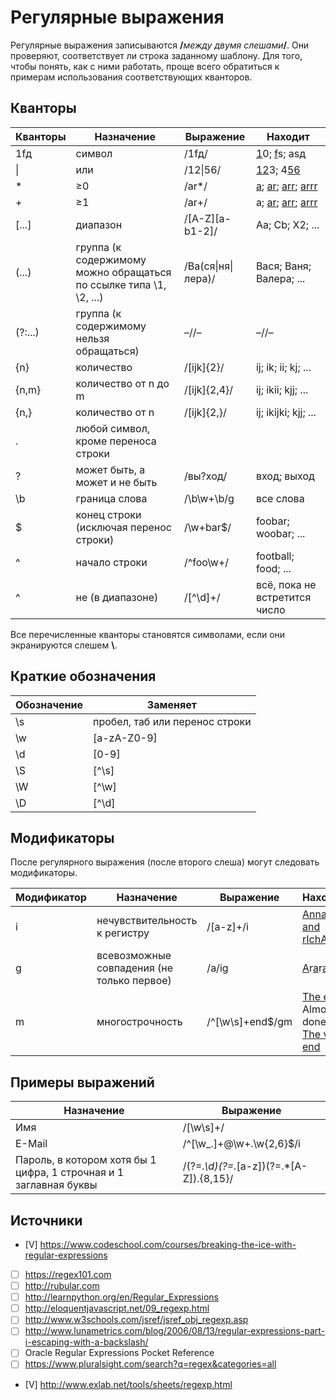 # Регулярные выражения

Регулярные выражения записываются **/**_между двумя слешами_**/**.
Они проверяют, соответствует ли строка заданному шаблону.
Для того, чтобы понять, как с ними работать, проще всего обратиться к примерам использования соответствующих кванторов.


## Кванторы

Кванторы | Назначение | Выражение | Находит
-------- | ---------- | --------- | -------
1fд | символ | /1fд/ | <ins>1</ins>0; <ins>f</ins>s; as<ins>д</ins>
\| | или | /12\|56/ | <ins>12</ins>3; 4<ins>56</ins>
* | ≥0 | /ar*/ | <ins>a</ins>; <ins>ar</ins>; <ins>arr</ins>; <ins>arrr</ins>
+ | ≥1 | /ar+/ | a; <ins>ar</ins>; <ins>arr</ins>; <ins>arrr</ins>
[...] | диапазон | /[A-Z][a-b1-2]/  | Aa; Cb; X2; ...
(...) | группа (к содержимому можно обращаться по ссылке типа \1, \2, ...) | /Ва(ся\|ня\|лера)/ | Вася; Ваня; Валера; ...
(?:...) | группа (к содержимому нельзя обращаться) | –//– | –//–
{n} | количество | /[ijk]{2}/ | ij; ik; ii; kj; ...
{n,m} | количество от n до m | /[ijk]{2,4}/ | ij; ikii; kjj; ...
{n,} | количество от n | /[ijk]{2,}/ | ij; ikijki; kjj; ...
. | любой символ, кроме переноса строки |  |
? | может быть, а может и не быть | /вы?ход/ | вход; выход
\b | граница слова | /\b\w+\b/g | все слова
$ | конец строки (исключая перенос строки) | /\w+bar$/ | foobar; woobar; ...
^ | начало строки | /^foo\w+/ | football; food; ...
^ | не (в диапазоне) | /[^\d]+/ | всё, пока не встретится число

Все перечисленные кванторы становятся символами, если они экранируются слешем **\\**.


## Краткие обозначения

Обозначение | Заменяет
----------- | --------
\s | пробел, таб или перенос строки
\w | [a-zA-Z0-9]
\d | [0-9]
\S | [^\s]
\W | [^\w]
\D | [^\d]


## Модификаторы

После регулярного выражения (после второго слеша) могут следовать модификаторы.

Модификатор | Назначение | Выражение | Находит
----------- | ---------- | --------- | -------
i | нечувствительность к регистру | /[a-z]+/i | <ins>Anna</ins> <ins>and</ins> <ins>rIchArD</ins>
g | всевозможные совпадения (не только первое) | /a/ig | <ins>A</ins>r<ins>a</ins>r<ins>a</ins>t
m | многострочность | /^[\w\s]+end$/gm | <ins>The end</ins><br>Almost done<br><ins>The very end</ins>


## Примеры выражений
Назначение | Выражение
---------- | ---------
Имя | /[\w\s]+/
E-Mail | /^[\w_\.]+@\w+\.\w{2,6}$/i
Пароль, в котором хотя бы 1 цифра, 1 строчная и 1 заглавная буквы | /(?=.*\d)(?=.*[a-z])(?=.*[A-Z]).{8,15}/

## Источники
- [V] https://www.codeschool.com/courses/breaking-the-ice-with-regular-expressions
- [ ] https://regex101.com
- [ ] http://rubular.com
- [ ] http://learnpython.org/en/Regular_Expressions
- [ ] http://eloquentjavascript.net/09_regexp.html
- [ ] http://www.w3schools.com/jsref/jsref_obj_regexp.asp
- [ ] http://www.lunametrics.com/blog/2006/08/13/regular-expressions-part-i-escaping-with-a-backslash/
- [ ] Oracle Regular Expressions Pocket Reference
- [ ] https://www.pluralsight.com/search?q=regex&categories=all
- [V] http://www.exlab.net/tools/sheets/regexp.html